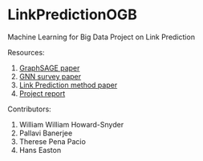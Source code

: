 # LinkPredictionOGB
Machine Learning for Big Data Project on Link Prediction


Resources:
1. [GraphSAGE paper](https://arxiv.org/pdf/1706.02216.pdf)
2. [GNN survey paper](https://arxiv.org/pdf/1901.00596.pdf)
3. [Link Prediction method paper](http://www.eecs.harvard.edu/~michaelm/CS222/linkpred.pdf)
4. [Project report](https://www.overleaf.com/project/63c6ce9ebfd91ea9e32541d1)

Contributors:
1. William William Howard-Snyder
2. Pallavi Banerjee
3. Therese Pena Pacio
4. Hans Easton